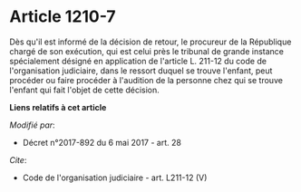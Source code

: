 # Article 1210-7

Dès qu'il est informé de la décision de retour, le procureur de la République chargé de son exécution, qui est celui près le
tribunal de grande instance spécialement désigné en application de l'article L. 211-12 du code de l'organisation judiciaire,
dans le ressort duquel se trouve l'enfant, peut procéder ou faire procéder à l'audition de la personne chez qui se trouve
l'enfant qui fait l'objet de cette décision.

**Liens relatifs à cet article**

_Modifié par_:

  - Décret n°2017-892 du 6 mai 2017 - art. 28

_Cite_:

  - Code de l'organisation judiciaire - art. L211-12 (V)
